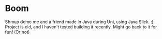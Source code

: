 # Boom

Shmup demo me and a friend made in Java during Uni, using Java Slick. :) Project is old, and I haven't tested building it recently. Might go back to it for fun! (Or not)
